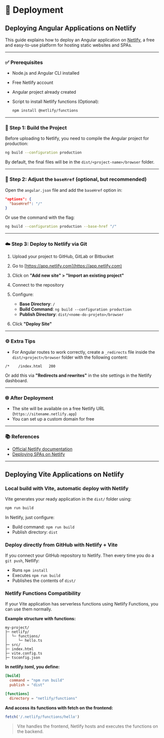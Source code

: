 # 🚀 Deployment

## Deploying Angular Applications on Netlify

This guide explains how to deploy an Angular application on [Netlify](https://www.netlify.com/), a free and easy-to-use platform for hosting static websites and SPAs.

---

### ✅ Prerequisites

- Node.js and Angular CLI installed
- Free Netlify account
- Angular project already created

- Script to install Netlify functions (Optional):
  ```bash
  npm install @netlify/functions
  ```

---

### 🔧 Step 1: Build the Project

Before uploading to Netlify, you need to compile the Angular project for production:

```bash
ng build --configuration production
```

By default, the final files will be in the `dist/<project-name>/browser` folder.

---

### 📁 Step 2: Adjust the `baseHref` (optional, but recommended)

Open the `angular.json` file and add the `baseHref` option in:

```json
"options": {
  "baseHref": "/"
}
```

Or use the command with the flag:

```bash
ng build --configuration production --base-href "/"
```

---

### ☁️ Step 3: Deploy to Netlify via Git

1. Upload your project to GitHub, GitLab or Bitbucket

2. Go to [https://app.netlify.com](https://app.netlify.com)

3. Click on **"Add new site" > "Import an existing project"**

4. Connect to the repository

5. Configure:

   * **Base Directory**: `/`
   * **Build Command**: `ng build --configuration production`
   * **Publish Directory**: `dist/<nome-do-projeto>/browser`

6. Click **"Deploy Site"**

---

### ⚙️ Extra Tips

* For Angular routes to work correctly, create a `_redirects` file inside the `dist/<project>/browser` folder with the following content:

```
/*    /index.html   200
```

Or add this via **"Redirects and rewrites"** in the site settings in the Netlify dashboard.

---

### 🌐 After Deployment

* The site will be available on a free Netlify URL (`https://sitename.netlify.app`)
* You can set up a custom domain for free

---

### 📚 References

* [Official Netlify documentation](https://docs.netlify.com/)
* [Deploying SPAs on Netlify](https://docs.netlify.com/routing/redirects/)

---

## Deploying Vite Applications on Netlify

### Local build with Vite, automatic deploy with Netlify

Vite generates your ready application in the `dist/` folder using:

```bash
npm run build
```

In Netlify, just configure:

- Build command: `npm run build`
- Publish directory: `dist`

### Deploy directly from GitHub with Netlify + Vite

If you connect your GitHub repository to Netlify. Then every time you do a `git push`, Netlify:

- Runs `npm install`
- Executes `npm run build`
- Publishes the contents of `dist/`

### Netlify Functions Compatibility

If your Vite application has serverless functions using Netlify Functions, you can use them normally.

**Example structure with functions:**

```pgsql
my-project/
├─ netlify/
│  └─ functions/
│     └─ hello.ts
├─ src/
├─ index.html
├─ vite.config.ts
├─ tsconfig.json
```

**In netlify.toml, you define:**

```toml
[build]
  command = "npm run build"
  publish = "dist"

[functions]
  directory = "netlify/functions"
```

**And access its functions with fetch on the frontend:**

```ts
fetch('/.netlify/functions/hello')
```

> Vite handles the frontend, Netlify hosts and executes the functions on the backend.
